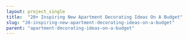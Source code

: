 ```yaml
---
layout: project_single
title:  "20+ Inspiring New Apartment Decorating Ideas On A Budget"
slug: "20-inspiring-new-apartment-decorating-ideas-on-a-budget"
parent: "apartment-decorating-ideas-on-a-budget"
---
```

 